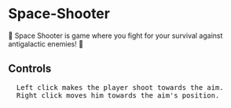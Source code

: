 # Space-Shooter

👾 Space Shooter is game where you fight for your survival against antigalactic enemies! 👾

## Controls

<pre>
  Left click makes the player shoot towards the aim.
  Right click moves him towards the aim's position.
</pre>
